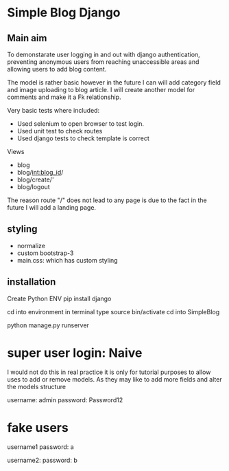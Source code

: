# Simple Blog Django

## Main aim
To demonstarate user logging in and out with django authentication, preventing anonymous users from reaching unaccessible areas and allowing users to add blog content.

The model is rather basic however in the future I can will add category field and image uploading to blog article. I will create another model for comments and make it a Fk relationship. 

Very basic tests where included:
- Used selenium to open browser to test login.
- Used unit test to check routes
- Used django tests to check template is correct

Views
- blog
- blog/<int:blog_id>/
- blog/create/'
- blog/logout

The reason route "/" does not lead to any page is due to the fact in the future I will add a landing page.

## styling
- normalize
- custom bootstrap-3
- main.css: which has custom styling


## installation
Create Python ENV
pip install django

cd into environment
in terminal type
source bin/activate
cd into SimpleBlog

python manage.py runserver



# super user login: Naive
I would not do this in real practice it is only for tutorial purposes to allow uses to add or remove models.
As they may like to add more fields and alter the models structure

username: admin
password: Password12

# fake users
username1
password: a

username2:
password: b



